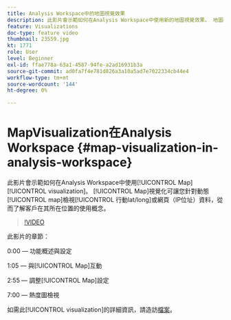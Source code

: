 ```yaml
---
title: Analysis Workspace中的地圖視覺效果
description: 此影片會示範如何在Analysis Workspace中使用新的地圖視覺效果。 地圖視覺效果可讓您根據動態地圖檢視行動（緯度/經度）或網頁（IP位址）資料，讓您了解客戶在其位置環境中的使用方式。
feature: Visualizations
doc-type: feature video
thumbnail: 23559.jpg
kt: 1771
role: User
level: Beginner
exl-id: ffae778a-63a1-4587-94fe-a2ad16931b3a
source-git-commit: ad0fa7f4e781d826a3a10a5ad7e7022334cb44e4
workflow-type: tm+mt
source-wordcount: '144'
ht-degree: 0%

---
```


#   MapVisualization在Analysis Workspace {#map-visualization-in-analysis-workspace}

此影片會示範如何在Analysis Workspace中使用[!UICONTROL Map] [!UICONTROL visualization]。 [!UICONTROL Map]視覺化可讓您針對動態[!UICONTROL map]檢視[!UICONTROL 行動lat/long]或網頁（IP位址）資料，從而了解客戶在其所在位置的使用概念。

>[!VIDEO](https://video.tv.adobe.com/v/23559/?quality=12)

此影片的章節：

0:00 — 功能概述與設定

1:05 — 與[!UICONTROL Map]互動

2:55 — 調整[!UICONTROL Map]設定

7:00 — 熱度圖檢視

如需此[!UICONTROL visualization]的詳細資訊，請造訪[檔案](https://experienceleague.adobe.com/docs/analytics/analyze/analysis-workspace/visualizations/map-visualization.html?lang=en)。
